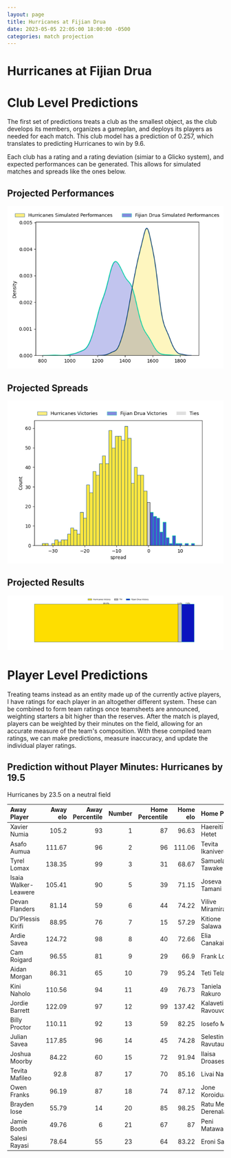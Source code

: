 ```yaml
---  
layout: page  
title: Hurricanes at Fijian Drua  
date: 2023-05-05 22:05:00 18:00:00 -0500  
categories: match projection  
---
```

# Hurricanes at Fijian Drua

# Club Level Predictions


The first set of predictions treats a club as the smallest object, as the club develops its members, organizes a gameplan, and deploys its players as needed for each match. This club model has a prediction of 0.257, which translates to predicting Hurricanes to win by 9.6.

Each club has a rating and a rating deviation (simiar to a Glicko system), and expected performances can be generated. This allows for simulated matches and spreads like the ones below.
## Projected Performances


![Projected Performances](plots/performances_2023-05-05-FijianDrua-Hurricanes.png)
## Projected Spreads


![Projected Spreads](plots/spreads_2023-05-05-FijianDrua-Hurricanes.png)
## Projected Results


![Projected Results](plots/resultbar_2023-05-05-FijianDrua-Hurricanes.png)
# Player Level Predictions


Treating teams instead as an entity made up of the currently active players, I have ratings for each player in an altogether different system. These can be combined to form team ratings once teamsheets are announced, weighting starters a bit higher than the reserves. After the match is played, players can be weighted by their minutes on the field, allowing for an accurate measure of the team's composition. With these compiled team ratings, we can make predictions, measure inaccuracy, and update the individual player ratings.
## Prediction without Player Minutes: Hurricanes by 19.5


Hurricanes by 23.5 on a neutral field



| Away Player          |   Away elo |   Away Percentile |   Number |   Home Percentile |   Home elo | Home Player           |
|:---------------------|-----------:|------------------:|---------:|------------------:|-----------:|:----------------------|
| Xavier Numia         |     105.2  |                93 |        1 |                87 |      96.63 | Haereiti Hetet        |
| Asafo Aumua          |     111.67 |                96 |        2 |                96 |     111.06 | Tevita Ikanivere      |
| Tyrel Lomax          |     138.35 |                99 |        3 |                31 |      68.67 | Samuela Tawake        |
| Isaia Walker-Leawere |     105.41 |                90 |        5 |                39 |      71.15 | Joseva Tamani         |
| Devan Flanders       |      81.14 |                59 |        6 |                44 |      74.22 | Vilive Miramira       |
| Du'Plessis Kirifi    |      88.95 |                76 |        7 |                15 |      57.29 | Kitione Salawa        |
| Ardie Savea          |     124.72 |                98 |        8 |                40 |      72.66 | Elia Canakaivata      |
| Cam Roigard          |      96.55 |                81 |        9 |                29 |      66.9  | Frank Lomani          |
| Aidan Morgan         |      86.31 |                65 |       10 |                79 |      95.24 | Teti Tela             |
| Kini Naholo          |     110.56 |                94 |       11 |                49 |      76.73 | Taniela Rakuro        |
| Jordie Barrett       |     122.09 |                97 |       12 |                99 |     137.42 | Kalaveti Ravouvou     |
| Billy Proctor        |     110.11 |                92 |       13 |                59 |      82.25 | Iosefo Masi           |
| Julian Savea         |     117.85 |                96 |       14 |                45 |      74.28 | Selestino Ravutaumada |
| Joshua Moorby        |      84.22 |                60 |       15 |                72 |      91.94 | Ilaisa Droasese       |
| Tevita Mafileo       |      92.8  |                87 |       17 |                70 |      85.16 | Livai Natave          |
| Owen Franks          |      96.19 |                87 |       18 |                74 |      87.12 | Jone Koroiduadua      |
| Brayden Iose         |      55.79 |                14 |       20 |                85 |      98.25 | Ratu Meli Derenalagi  |
| Jamie Booth          |      49.76 |                 6 |       21 |                67 |      87    | Peni Matawalu         |
| Salesi Rayasi        |      78.64 |                55 |       23 |                64 |      83.22 | Eroni Sau             |

